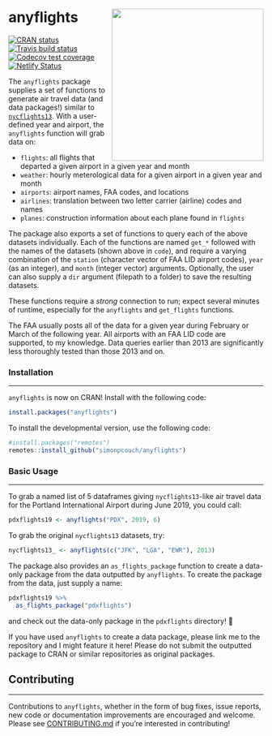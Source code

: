 
# anyflights <a href='https://anyflights.netlify.app/'><img src='https://raw.githubusercontent.com/simonpcouch/anyflights/master/figs/logo.png' align="right" height="300" /></a>

[![CRAN
status](https://www.r-pkg.org/badges/version/anyflights)](https://cran.r-project.org/package=anyflights)
[![Travis build
status](https://travis-ci.com/simonpcouch/anyflights.svg?branch=master)](https://travis-ci.com/simonpcouch/anyflights)
[![Codecov test
coverage](https://codecov.io/gh/simonpcouch/anyflights/branch/master/graph/badge.svg)](https://codecov.io/gh/simonpcouch/anyflights?branch=master)
[![Netlify
Status](https://api.netlify.com/api/v1/badges/da4987b7-5dce-4f76-bd5d-a40b0eaeca5a/deploy-status)](https://anyflights.netlify.app/)

The `anyflights` package supplies a set of functions to generate air
travel data (and data packages\!) similar to
[`nycflights13`](https://github.com/hadley/nycflights13). With a
user-defined year and airport, the `anyflights` function will grab data
on:

  - `flights`: all flights that departed a given airport in a given year
    and month
  - `weather`: hourly meterological data for a given airport in a given
    year and month
  - `airports`: airport names, FAA codes, and locations
  - `airlines`: translation between two letter carrier (airline) codes
    and names
  - `planes`: construction information about each plane found in
    `flights`

The package also exports a set of functions to query each of the above
datasets individually. Each of the functions are named `get_*` followed
with the names of the datasets (shown above in `code`), and require a
varying combination of the `station` (character vector of FAA LID
airport codes), `year` (as an integer), and `month` (integer vector)
arguments. Optionally, the user can also supply a `dir` argument
(filepath to a folder) to save the resulting datasets.

These functions require a *strong* connection to run; expect several
minutes of runtime, especially for the `anyflights` and `get_flights`
functions.

The FAA usually posts all of the data for a given year during February
or March of the following year. All airports with an FAA LID code are
supported, to my knowledge. Data queries earlier than 2013 are
significantly less thoroughly tested than those 2013 and on.

### Installation

-----

`anyflights` is now on CRAN\! Install with the following code:

``` r
install.packages("anyflights")
```

To install the developmental version, use the following code:

``` r
#install.packages("remotes")
remotes::install_github("simonpcouch/anyflights")
```

### Basic Usage

-----

To grab a named list of 5 dataframes giving `nycflights13`-like air
travel data for the Portland International Airport during June 2019, you
could call:

``` r
pdxflights19 <- anyflights("PDX", 2019, 6)
```

To grab the original `nycflights13` datasets, try:

``` r
nycflights13_ <- anyflights(c("JFK", "LGA", "EWR"), 2013)
```

The package also provides an `as_flights_package` function to create a
data-only package from the data outputted by `anyflights`. To create the
package from the data, just supply a name:

``` r
pdxflights19 %>%
  as_flights_package("pdxflights")
```

and check out the data-only package in the `pdxflights` directory\! 🐛

If you have used `anyflights` to create a data package, please link me
to the repository and I might feature it here\! Please do not submit the
outputted package to CRAN or similar repositories as original packages.

## Contributing

-----

Contributions to `anyflights`, whether in the form of bug fixes, issue
reports, new code or documentation improvements are encouraged and
welcome. Please see
[CONTRIBUTING.md](https://github.com/simonpcouch/anyflights/blob/master/CONTRIBUTING.md)
if you’re interested in contributing\!
